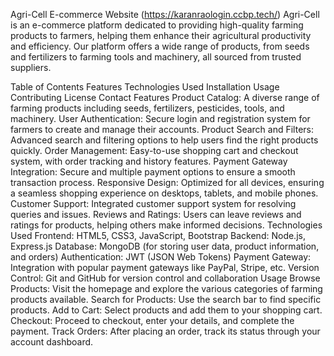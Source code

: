 Agri-Cell E-commerce Website  (https://karanraologin.ccbp.tech/)
Agri-Cell is an e-commerce platform dedicated to providing high-quality farming products to farmers, helping them enhance their agricultural productivity and efficiency. Our platform offers a wide range of products, from seeds and fertilizers to farming tools and machinery, all sourced from trusted suppliers.

Table of Contents
Features
Technologies Used
Installation
Usage
Contributing
License
Contact
Features
Product Catalog: A diverse range of farming products including seeds, fertilizers, pesticides, tools, and machinery.
User Authentication: Secure login and registration system for farmers to create and manage their accounts.
Product Search and Filters: Advanced search and filtering options to help users find the right products quickly.
Order Management: Easy-to-use shopping cart and checkout system, with order tracking and history features.
Payment Gateway Integration: Secure and multiple payment options to ensure a smooth transaction process.
Responsive Design: Optimized for all devices, ensuring a seamless shopping experience on desktops, tablets, and mobile phones.
Customer Support: Integrated customer support system for resolving queries and issues.
Reviews and Ratings: Users can leave reviews and ratings for products, helping others make informed decisions.
Technologies Used
Frontend: HTML5, CSS3, JavaScript, Bootstrap
Backend: Node.js, Express.js
Database: MongoDB (for storing user data, product information, and orders)
Authentication: JWT (JSON Web Tokens)
Payment Gateway: Integration with popular payment gateways like PayPal, Stripe, etc.
Version Control: Git and GitHub for version control and collaboration
Usage
Browse Products: Visit the homepage and explore the various categories of farming products available.
Search for Products: Use the search bar to find specific products.
Add to Cart: Select products and add them to your shopping cart.
Checkout: Proceed to checkout, enter your details, and complete the payment.
Track Orders: After placing an order, track its status through your account dashboard.
